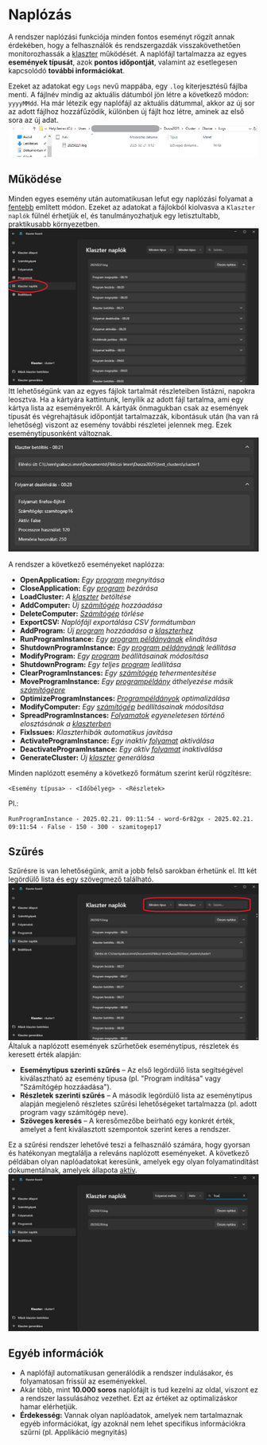 # Naplózás

A rendszer naplózási funkciója minden fontos eseményt rögzít annak érdekében, hogy a felhasználók és rendszergazdák visszakövethetően monitorozhassák a [klaszter](klaszter.md) működését. A naplófájl tartalmazza az egyes **események típusát**, azok **pontos időpontját**, valamint az esetlegesen kapcsolódó **további információkat**.


Ezeket az adatokat egy `Logs` nevű mappába, egy `.log` kiterjesztésű fájlba menti. A fájlnév mindig az aktuális dátumból jön létre a következő módon: `yyyyMMdd`. Ha már létezik egy naplófájl az aktuális dátummal, akkor az új sor az adott fájlhoz hozzáfűződik, különben új fájlt hoz létre, aminek az első sora az új adat.
![Naplófájl](../img/felhasznaloi/naplozas/naplofajl.png)

## Működése

Minden egyes esemény után automatikusan lefut egy naplózási folyamat a [fentebb](#naplozas) említett módon. Ezeket az adatokat a fájlokból kiolvasva a `Klaszter naplók` fülnél érhetjük el, és tanulmányozhatjuk egy letisztultabb, praktikusabb környezetben.
![Klaszter naplók oldal](../img/felhasznaloi/naplozas/klaszter-naplok-oldal.png)
Itt lehetőségünk van az egyes fájlok tartalmát részleteiben listázni, napokra leosztva. Ha a kártyára kattintunk, lenyílik az adott fájl tartalma, ami egy kártya lista az eseményekről. A kártyák önmagukban csak az események típusát és végrehajtásuk időpontját tartalmazzák, kibontásuk után (ha van rá lehetőség) viszont az esemény további részletei jelennek meg. Ezek eseménytípusonként változnak.
![Esemény részletek](../img/felhasznaloi/naplozas/esemeny-reszletek.png)

A rendszer a következő eseményeket naplózza:

- **OpenApplication:** *Egy [program](program.md) megnyitása*
- **CloseApplication:** *Egy [program](program.md) bezárása*
- **LoadCluster:** *A [klaszter](klaszter.md) betöltése*
- **AddComputer:** *Új [számítógép](szamitogep.md) hozzáadása*
- **DeleteComputer:** *[Számítógép](szamitogep.md) törlése*
- **ExportCSV:** *Naplófájl exportálása CSV formátumban*
- **AddProgram:** *Új [program](program.md) hozzáadása a [klaszterhez](klaszter.md)*
- **RunProgramInstance:** *Egy [program példányának](folyamat.md) elindítása*
- **ShutdownProgramInstance:** *Egy [program példányának](folyamat.md) leállítása*
- **ModifyProgram:** *Egy [program](program.md) beállításainak módosítása*
- **ShutdownProgram:** *Egy teljes [program](program.md) leállítása*
- **ClearProgramInstances:** *Egy [számítógép](szamitogep.md) tehermentesítése*
- **MoveProgramInstance:** *Egy [programpéldány](folyamat.md) áthelyezése másik [számítógépre](szamitogep.md)*
- **OptimizeProgramInstances:** *[Programpéldányok](folyamat.md) optimalizálása*
- **ModifyComputer:** *Egy [számítógép](szamitogep.md) beállításainak módosítása*
- **SpreadProgramInstances:** *[Folyamatok](folyamat.md) egyeneletesen történő elosztásának a [klaszterben](klaszter.md)*
- **FixIssues:** *Klaszterhibák automatikus javítása*
- **ActivateProgramInstance:** *Egy inaktív [folyamat](folyamat.md) aktiválása*
- **DeactivateProgramInstance:** *Egy aktív [folyamat](folyamat.md) inaktiválása*
- **GenerateCluster:** *Új [klaszter](klaszter.md) generálása*

Minden naplózott esemény a következő formátum szerint kerül rögzítésre:

```
<Esemény típusa> - <Időbélyeg> - <Részletek>
```

Pl.:

```
RunProgramInstance - 2025.02.21. 09:11:54 - word-6r82gx - 2025.02.21. 09:11:54 - False - 150 - 300 - szamitogep17
```

## Szűrés

Szűrésre is van lehetőségünk, amit a jobb felső sarokban érhetünk el. Itt két legördülő lista és egy szövegmező található.
![Naplóadatok szűrése](../img/felhasznaloi/naplozas/szuromezok.png)
Általuk a naplózott események szűrhetőek eseménytípus, részletek és keresett érték alapján:

- **Eseménytípus szerinti szűrés** – Az első legördülő lista segítségével kiválasztható az esemény típusa (pl. "Program indítása" vagy "Számítógép hozzáadása").
- **Részletek szerinti szűrés** – A második legördülő lista az eseménytípus alapján megjelenő részletes szűrési lehetőségeket tartalmazza (pl. adott program vagy számítógép neve).
- **Szöveges keresés** – A keresőmezőbe beírható egy konkrét érték, amelyet a fent kiválasztott szempontok szerint keres a rendszer.

Ez a szűrési rendszer lehetővé teszi a felhasználó számára, hogy gyorsan és hatékonyan megtalálja a releváns naplózott eseményeket.
A következő példában olyan naplóadatokat keresünk, amelyek egy olyan folyamatindítást dokumentálnak, amelyek állapota [aktív](folyamat.md#allapot).
![Szűrőmező példa](../img/felhasznaloi/naplozas/szuromezok-kitoltve.png)

## Egyéb információk

- A naplófájl automatikusan generálódik a rendszer indulásakor, és folyamatosan frissül az eseményekkel.
- Akár több, mint **10.000 soros** naplófájlt is tud kezelni az oldal, viszont ez a rendszer lassulásához vezethet. Ezt az értéket az optimalizáskor hamar elérhetjük.
- **Érdekesség:** Vannak olyan naplóadatok, amelyek nem tartalmaznak egyéb információkat, így azoknál nem lehet specifikus információkra szűrni (pl. Applikáció megnyitás)